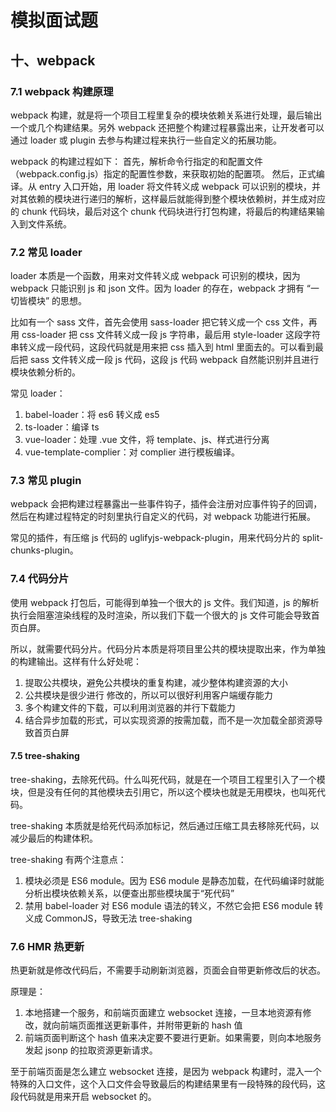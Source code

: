 # 模拟面试题

## 十、webpack
### 7.1 webpack 构建原理

webpack 构建，就是将一个项目工程里复杂的模块依赖关系进行处理，最后输出一个或几个构建结果。另外 webpack 还把整个构建过程暴露出来，让开发者可以通过 loader 或 plugin 去参与构建过程来执行一些自定义的拓展功能。

webpack 的构建过程如下：
首先，解析命令行指定的和配置文件（webpack.config.js）指定的配置性参数，来获取初始的配置项。
然后，正式编译。从 entry 入口开始，用 loader 将文件转义成 webpack 可以识别的模块，并对其依赖的模块进行递归的解析，这样最后就能得到整个模块依赖树，并生成对应的 chunk 代码块，最后对这个 chunk 代码块进行打包构建，将最后的构建结果输入到文件系统。 

### 7.2 常见 loader

loader 本质是一个函数，用来对文件转义成 webpack 可识别的模块，因为 webpack 只能识别 js 和 json 文件。因为 loader 的存在，webpack 才拥有 “一切皆模块” 的思想。

比如有一个 sass 文件，首先会使用 sass-loader 把它转义成一个 css 文件，再用 css-loader 把 css 文件转义成一段 js 字符串，最后用 style-loader 这段字符串转义成一段代码，这段代码就是用来把 css 插入到 html 里面去的。可以看到最后把 sass 文件转义成一段 js 代码，这段 js 代码 webpack 自然能识别并且进行模块依赖分析的。

常见 loader：

1. babel-loader：将 es6 转义成 es5
2. ts-loader：编译 ts
3. vue-loader：处理 .vue 文件，将 template、js、样式进行分离
4. vue-template-complier：对 complier 进行模板编译。

### 7.3 常见 plugin

webpack 会把构建过程暴露出一些事件钩子，插件会注册对应事件钩子的回调，然后在构建过程特定的时刻里执行自定义的代码，对 webpack 功能进行拓展。

常见的插件，有压缩 js 代码的 uglifyjs-webpack-plugin，用来代码分片的 split-chunks-plugin。

### 7.4 代码分片

使用 webpack 打包后，可能得到单独一个很大的 js 文件。我们知道，js 的解析执行会阻塞渲染线程的及时渲染，所以我们下载一个很大的 js 文件可能会导致首页白屏。

所以，就需要代码分片。代码分片本质是将项目里公共的模块提取出来，作为单独的构建输出。这样有什么好处呢：

1. 提取公共模块，避免公共模块的重复构建，减少整体构建资源的大小
2. 公共模块是很少进行 修改的，所以可以很好利用客户端缓存能力
3. 多个构建文件的下载，可以利用浏览器的并行下载能力
4. 结合异步加载的形式，可以实现资源的按需加载，而不是一次加载全部资源导致首页白屏

#### 7.5 tree-shaking

tree-shaking，去除死代码。什么叫死代码，就是在一个项目工程里引入了一个模块，但是没有任何的其他模块去引用它，所以这个模块也就是无用模块，也叫死代码。

tree-shaking 本质就是给死代码添加标记，然后通过压缩工具去移除死代码，以减少最后的构建体积。

tree-shaking 有两个注意点：

1. 模块必须是 ES6 module。因为 ES6 module 是静态加载，在代码编译时就能分析出模块依赖关系，以便查出那些模块属于“死代码”
2. 禁用 babel-loader 对 ES6 module 语法的转义，不然它会把 ES6 module 转义成 CommonJS，导致无法 tree-shaking

### 7.6 HMR 热更新 

热更新就是修改代码后，不需要手动刷新浏览器，页面会自带更新修改后的状态。

原理是：

1. 本地搭建一个服务，和前端页面建立 websocket 连接，一旦本地资源有修改，就向前端页面推送更新事件，并附带更新的 hash 值
2. 前端页面判断这个 hash 值来决定要不要进行更新。如果需要，则向本地服务发起 jsonp 的拉取资源更新请求。

至于前端页面是怎么建立 websocket 连接，是因为 webpack 构建时，混入一个特殊的入口文件，这个入口文件会导致最后的构建结果里有一段特殊的段代码，这段代码就是用来开启 websocket 的。